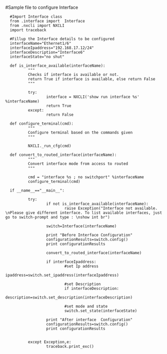 #Sample file to configure Interface
      
      #Import Interface class
      from .interface import  Interface
      from .nxcli import NXCLI
      import traceback
      
      #Fillup the Interface details to be configured
      interfaceName="Ethernet1/6"
      interfaceIpaddress="192.168.17.12/24"
      interfaceDescription="Interface6"
      interfaceState="no shut"
      
      def is_interface_available(interfaceName):
              """
              Checks if interface is available or not.
              return True if interface is available, else return False
              """
      
              try:
                      interface = NXCLI('show run interface %s' %interfaceName)
                      return True
              except:
                      return False
      
      def configure_terminal(cmd):
              """
              Configure terminal based on the commands given
              """
      
              NXCLI._run_cfg(cmd)
      
      def convert_to_routed_interface(interfaceName):
              """
              Convert interface mode from access to routed
              """
      
              cmd = "interface %s ; no switchport" %interfaceName
              configure_terminal(cmd)
      
      if __name__=="__main__":
      
              try:
                      if not is_interface_available(interfaceName):
                              raise Exception("Interface not available. \nPlease give different interface. To list available interfaces, just go to switch-prompt and type : \nshow int br")
      
                      switch=Interface(interfaceName)
      
                      print "Before Interface Configuration"
                      configurationResults=switch.config()
                      print configurationResults
      
                      convert_to_routed_interface(interfaceName)
      
                      if interfaceIpaddress:
                              #set Ip address
                              ipaddress=switch.set_ipaddress(interfaceIpaddress)
      
                              #set Description
                              if interfaceDescription:
                                description=switch.set_description(interfaceDescription)
      
                              #set mode and state
                              switch.set_state(interfaceState)
      
                      print "After interface  Configuration"
                      configurationResults=switch.config()
                      print configurationResults
      
      
              except Exception,e:
                      traceback.print_exc()
